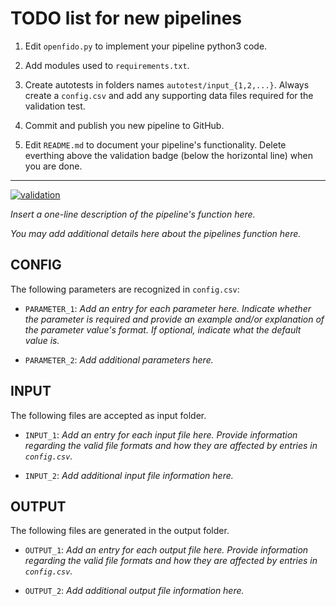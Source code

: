 # TODO list for new pipelines

1. Edit `openfido.py` to implement your pipeline python3 code.

2. Add modules used to `requirements.txt`.

3. Create autotests in folders names `autotest/input_{1,2,...}`. Always create a `config.csv` and add any supporting data files required for the validation test.

4. Commit and publish you new pipeline to GitHub.

5. Edit `README.md` to document your pipeline's functionality. Delete everthing above the validation badge (below the horizontal line) when you are done.

----

[![validation](https://github.com/openfido/census/actions/workflows/main.yml/badge.svg)](https://github.com/openfido/census/actions/workflows/main.yml)

*Insert a one-line description of the pipeline's function here.*

*You may add additional details here about the pipelines function here.*

CONFIG
------

The following parameters are recognized in `config.csv`:

* `PARAMETER_1`: *Add an entry for each parameter here. Indicate whether the parameter is required and provide an example and/or explanation of the parameter value's format.  If optional, indicate what the default value is.*

* `PARAMETER_2`: *Add additional parameters here.*

INPUT
-----

The following files are accepted as input folder.

* `INPUT_1`: *Add an entry for each input file here.  Provide information regarding the valid file formats and how they are affected by entries in `config.csv`.*

* `INPUT_2`: *Add additional input file information here.*

OUTPUT
------

The following files are generated in the output folder.

* `OUTPUT_1`: *Add an entry for each output file here.  Provide information regarding the valid file formats and how they are affected by entries in `config.csv`.*

* `OUTPUT_2`: *Add additional output file information here.*
